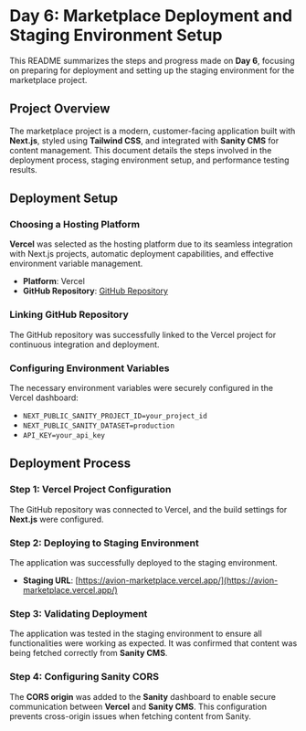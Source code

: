 # Day 6: Marketplace Deployment and Staging Environment Setup

This README summarizes the steps and progress made on **Day 6**, focusing on preparing for deployment and setting up the staging environment for the marketplace project.

## Project Overview
The marketplace project is a modern, customer-facing application built with **Next.js**, styled using **Tailwind CSS**, and integrated with **Sanity CMS** for content management. This document details the steps involved in the deployment process, staging environment setup, and performance testing results.

## Deployment Setup

### Choosing a Hosting Platform
**Vercel** was selected as the hosting platform due to its seamless integration with Next.js projects, automatic deployment capabilities, and effective environment variable management.

- **Platform**: Vercel
- **GitHub Repository**: [GitHub Repository](https://github.com/SyedaIlmaAli/Avion--Marketplace)

### Linking GitHub Repository
The GitHub repository was successfully linked to the Vercel project for continuous integration and deployment.

### Configuring Environment Variables
The necessary environment variables were securely configured in the Vercel dashboard:

- `NEXT_PUBLIC_SANITY_PROJECT_ID=your_project_id`
- `NEXT_PUBLIC_SANITY_DATASET=production`
- `API_KEY=your_api_key`

## Deployment Process

### Step 1: Vercel Project Configuration
The GitHub repository was connected to Vercel, and the build settings for **Next.js** were configured.

### Step 2: Deploying to Staging Environment
The application was successfully deployed to the staging environment.

- **Staging URL**: [https://avion-marketplace.vercel.app/](https://avion-marketplace.vercel.app/)

### Step 3: Validating Deployment
The application was tested in the staging environment to ensure all functionalities were working as expected. It was confirmed that content was being fetched correctly from **Sanity CMS**.

### Step 4: Configuring Sanity CORS
The **CORS origin** was added to the **Sanity** dashboard to enable secure communication between **Vercel** and **Sanity CMS**. This configuration prevents cross-origin issues when fetching content from Sanity.
